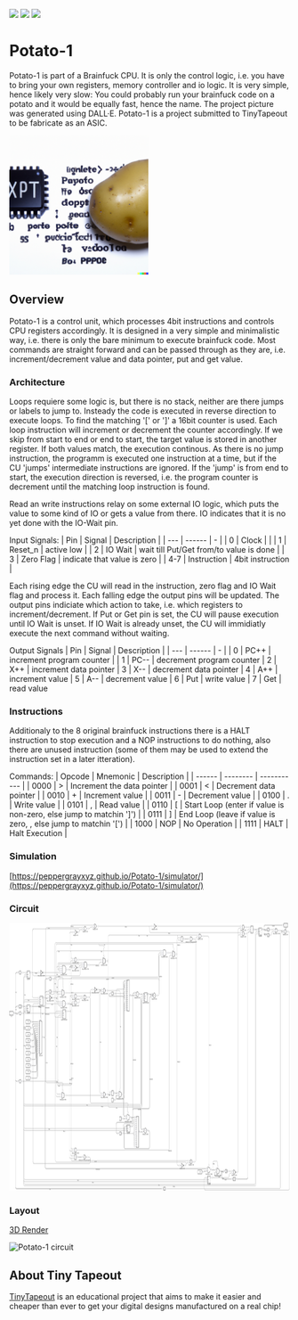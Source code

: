 ![](../../workflows/gds/badge.svg) ![](../../workflows/docs/badge.svg) ![](../../workflows/test/badge.svg)

# Potato-1

Potato-1 is part of a Brainfuck CPU. It is only the control logic, i.e. you have to bring your own registers, memory controller and io logic. It is very simple, hence likely very slow: You could probably run your brainfuck code on a potato and it would be equally fast, hence the name. The project picture was generated using DALL·E. Potato-1 is a project submitted to TinyTapeout to be fabricate as an ASIC.

<img src="doc/potato1.png" alt="Potato-1 teaser picture" height="250" />

## Overview

Potato-1 is a control unit, which processes 4bit instructions and controls CPU registers accordingly. It is designed in a very simple and minimalistic way, i.e. there is only the bare minimum to execute brainfuck code. Most commands are straight forward and can be passed through as they are, i.e. increment/decrement value and data pointer, put and get value.

### Architecture

Loops requiere some logic is, but there is no stack, neither are there jumps or labels to jump to. Insteady the code is executed in reverse direction to execute loops. To find the matching '[' or ']' a 16bit counter is used. Each loop instruction will increment or decrement the counter accordingly. If we skip from start to end or end to start, the target value is stored in another register. If both values match, the execution continous. As there is no jump instruction, the programm is executed one instruction at a time, but if the CU 'jumps' intermediate instructions are ignored. If the 'jump' is from end to start, the execution direction is reversed, i.e. the program counter is decrement until the matching loop instruction is found.

Read an write instructions relay on some external IO logic, which puts the value to some kind of IO or gets a value from there. IO indicates that it is no yet done with the IO-Wait pin.

Input Signals:
| Pin | Signal | Description |
| --- | ------ | - |
| 0 | Clock | |
| 1 | Reset_n | active low |
| 2 | IO Wait | wait till Put/Get from/to value is done |
| 3 | Zero Flag | indicate that value is zero |
| 4-7 | Instruction | 4bit instruction |

Each rising edge the CU will read in the instruction, zero flag and IO Wait flag and process it. Each falling edge the output pins will be updated. The output pins indiciate which action to take, i.e. which registers to increment/decrement. If Put or Get pin is set, the CU will pause execution until IO Wait is unset. If IO Wait is already unset, the CU will immidiatly execute the next command without waiting.

Output Signals
| Pin | Signal | Description |
| --- | ------ | - |
| 0 | PC++ | increment program counter |
| 1 | PC-- | decrement program counter
| 2 | X++ | increment data pointer
| 3 | X-- | decrement data pointer
| 4 | A++ | increment value
| 5 | A-- | decrement value
| 6 | Put | write value
| 7 | Get | read value

### Instructions

Additionaly to the 8 original brainfuck instructions there is a HALT instruction to stop execution and a NOP instructions to do nothing, also there are unused instruction (some of them may be used to extend the instruction set in a later itteration).

Commands:
| Opcode | Mnemonic | Description |
| ------ | -------- | ----------- |
| 0000 | > | Increment the data pointer |
| 0001 | < | Decrement data pointer |
| 0010 | + | Increment value |
| 0011 | - | Decrement value |
| 0100 | . | Write value |
| 0101 | , | Read value |
| 0110 | [ | Start Loop (enter if value is non-zero, else jump to matchin ']') |
| 0111 | ] | End Loop (leave if value is zero, , else jump to matchin '[') |
| 1000 | NOP | No Operation |
| 1111 | HALT | Halt Execution |

### Simulation

[https://peppergrayxyz.github.io/Potato-1/simulator/](https://peppergrayxyz.github.io/Potato-1/simulator/)

### Circuit

<img src="doc/circuit.svg" alt="Potato-1 circuit" height="480" />

### Layout

[3D Render](https://peppergrayxyz.github.io/Potato-1/)

<img src="https://peppergrayxyz.github.io/Potato-1/gds_render.svg" alt="Potato-1 circuit" height="600" />

## About Tiny Tapeout

[TinyTapeout](https://tinytapeout.com) is an educational project that aims to make it easier and cheaper than ever to get your digital designs manufactured on a real chip!

